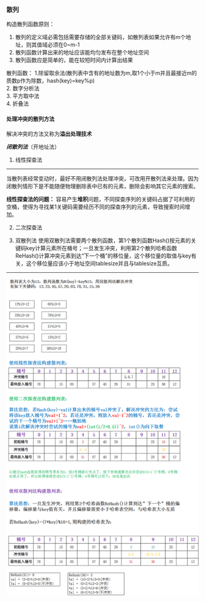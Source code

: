 ### 散列

构造散列函数原则：
1. 散列的定义域必需包括需要存储的全部关键码，如散列表如果允许有m个地址，则其值域必须在0~m-1
2. 散列函数计算出来的地址应该能均匀发布在整个地址空间
3. 散列函数应是简单的，能在较短时间内计算出结果

>>
散列函数：
1.除留取余法(散列表中含有的地址数为m,取1个小于m并且最接近m的质数p作为除数，hash(key)=key%p)<br>
2. 数字分析法<br>
3. 平方取中法<br>
4. 折叠法<br>

#### 处理冲突的散列方法
解决冲突的方法又称为**溢出处理技术**   

***闭散列法***（开地址法）
1. 线性探查法

---

当散列表经常变动时，最好不用闭散列法处理冲突，可改用开散列法来处理。因为闭散列情形下是不能随便物理删除表中已有的元素，删除会影响其它元素的搜索。

**线性探查法的问题：**
容易产生**堆积**问题，不同探查序列的关键码占据了可利用的空桶，使得为寻找某1关键码需要经历不同的探查序列的元素，导致搜索时间增加。

2. 二次探查法

3. 双散列法
	使用双散列法需要两个散列函数，第1个散列函数Hash()按元素的关键码key计算元素所在桶号；一旦发生冲突，利用第2个散列哈希函数ReHash()计算冲突元素到达“下一个桶”的移位量，这个移位量的取值与key有关，这个移位量应该小于地址空间tablesize并且与tablesize互质。

-----
![哈希表](https://github.com/HurricanGod/Home/blob/master/img/hashtable%E9%97%AD%E6%95%A3%E5%88%97%E6%B3%95%E8%A7%A3%E5%86%B3%E5%86%B2%E7%AA%81.png)



